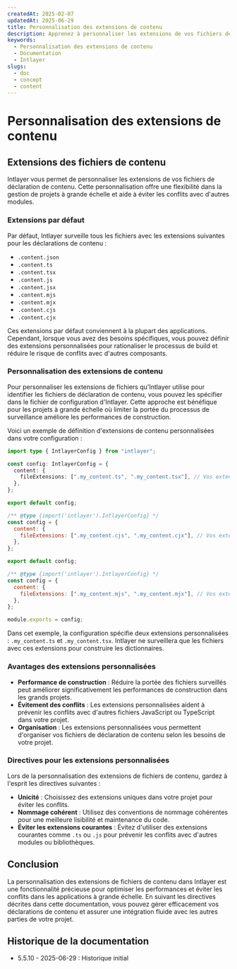 ```yaml
---
createdAt: 2025-02-07
updatedAt: 2025-06-29
title: Personnalisation des extensions de contenu
description: Apprenez à personnaliser les extensions de vos fichiers de déclaration de contenu. Suivez cette documentation pour implémenter efficacement des conditions dans votre projet.
keywords:
  - Personnalisation des extensions de contenu
  - Documentation
  - Intlayer
slugs:
  - doc
  - concept
  - content
---
```


# Personnalisation des extensions de contenu

## Extensions des fichiers de contenu

Intlayer vous permet de personnaliser les extensions de vos fichiers de déclaration de contenu. Cette personnalisation offre une flexibilité dans la gestion de projets à grande échelle et aide à éviter les conflits avec d'autres modules.

### Extensions par défaut

Par défaut, Intlayer surveille tous les fichiers avec les extensions suivantes pour les déclarations de contenu :

- `.content.json`
- `.content.ts`
- `.content.tsx`
- `.content.js`
- `.content.jsx`
- `.content.mjs`
- `.content.mjx`
- `.content.cjs`
- `.content.cjx`

Ces extensions par défaut conviennent à la plupart des applications. Cependant, lorsque vous avez des besoins spécifiques, vous pouvez définir des extensions personnalisées pour rationaliser le processus de build et réduire le risque de conflits avec d'autres composants.

### Personnalisation des extensions de contenu

Pour personnaliser les extensions de fichiers qu'Intlayer utilise pour identifier les fichiers de déclaration de contenu, vous pouvez les spécifier dans le fichier de configuration d'Intlayer. Cette approche est bénéfique pour les projets à grande échelle où limiter la portée du processus de surveillance améliore les performances de construction.

Voici un exemple de définition d'extensions de contenu personnalisées dans votre configuration :

```typescript fileName="intlayer.config.ts" codeFormat="typescript"
import type { IntlayerConfig } from "intlayer";

const config: IntlayerConfig = {
  content: {
    fileExtensions: [".my_content.ts", ".my_content.tsx"], // Vos extensions personnalisées
  },
};

export default config;
```

```javascript fileName="intlayer.config.mjs" codeFormat="esm"
/** @type {import('intlayer').IntlayerConfig} */
const config = {
  content: {
    fileExtensions: [".my_content.cjs", ".my_content.cjx"], // Vos extensions personnalisées
  },
};

export default config;
```

```javascript fileName="intlayer.config.cjs" codeFormat="commonjs"
/** @type {import('intlayer').IntlayerConfig} */
const config = {
  content: {
    fileExtensions: [".my_content.mjs", ".my_content.mjx"], // Vos extensions personnalisées
  },
};

module.exports = config;
```

Dans cet exemple, la configuration spécifie deux extensions personnalisées : `.my_content.ts` et `.my_content.tsx`. Intlayer ne surveillera que les fichiers avec ces extensions pour construire les dictionnaires.

### Avantages des extensions personnalisées

- **Performance de construction** : Réduire la portée des fichiers surveillés peut améliorer significativement les performances de construction dans les grands projets.
- **Évitement des conflits** : Les extensions personnalisées aident à prévenir les conflits avec d'autres fichiers JavaScript ou TypeScript dans votre projet.
- **Organisation** : Les extensions personnalisées vous permettent d'organiser vos fichiers de déclaration de contenu selon les besoins de votre projet.

### Directives pour les extensions personnalisées

Lors de la personnalisation des extensions de fichiers de contenu, gardez à l'esprit les directives suivantes :

- **Unicité** : Choisissez des extensions uniques dans votre projet pour éviter les conflits.
- **Nommage cohérent** : Utilisez des conventions de nommage cohérentes pour une meilleure lisibilité et maintenance du code.
- **Éviter les extensions courantes** : Évitez d'utiliser des extensions courantes comme `.ts` ou `.js` pour prévenir les conflits avec d'autres modules ou bibliothèques.

## Conclusion

La personnalisation des extensions de fichiers de contenu dans Intlayer est une fonctionnalité précieuse pour optimiser les performances et éviter les conflits dans les applications à grande échelle. En suivant les directives décrites dans cette documentation, vous pouvez gérer efficacement vos déclarations de contenu et assurer une intégration fluide avec les autres parties de votre projet.

## Historique de la documentation

- 5.5.10 - 2025-06-29 : Historique initial
